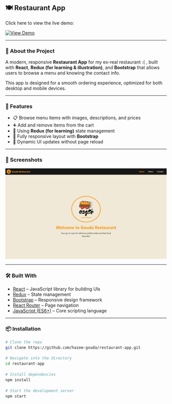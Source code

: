 ## 🍽️ Restaurant App

Click here to view the live demo:  

[![View Demo](https://img.shields.io/badge/View-Demo-blue?style=for-the-badge)](https://hazem-gouda.github.io/restaurant-app)

---

### 🥗 About the Project

A modern, responsive **Restaurant App** for my ex-real restaurant :( , built with **React**, **Redux (for learning & illustration)**, and **Bootstrap** that allows users to browse a menu and knowing the contact info.  

This app is designed for a smooth ordering experience, optimized for both desktop and mobile devices.

---

### 🚀 Features

- 📋 Browse menu items with images, descriptions, and prices  
- ➕ Add and remove items from the cart  
- 🚀 Using **Redux (for learning)** state management   
- 📱 Fully responsive layout with **Bootstrap**  
- 🔄 Dynamic UI updates without page reload  

---

### 📸 Screenshots

![Restaurant App Screenshot](./imgs/Screenshot1.png)

---

### 🛠️ Built With

- [React](https://reactjs.org/) – JavaScript library for building UIs  
- [Redux](https://redux.js.org/) – State management  
- [Bootstrap](https://getbootstrap.com/) – Responsive design framework  
- [React Router](https://reactrouter.com/) – Page navigation  
- [JavaScript (ES6+)](https://developer.mozilla.org/en-US/docs/Web/JavaScript) – Core scripting language

---

### 📦 Installation

```bash
# Clone the repo
git clone https://github.com/hazem-gouda/restaurant-app.git

# Navigate into the directory
cd restaurant-app

# Install dependencies
npm install

# Start the development server
npm start
